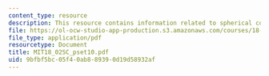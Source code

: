 ```yaml
---
content_type: resource
description: This resource contains information related to spherical coordinates.
file: https://ol-ocw-studio-app-production.s3.amazonaws.com/courses/18-02sc-multivariable-calculus-fall-2010/9bfbf5bc05f40ab889390d19d58932af_MIT18_02SC_pset10.pdf
file_type: application/pdf
resourcetype: Document
title: MIT18_02SC_pset10.pdf
uid: 9bfbf5bc-05f4-0ab8-8939-0d19d58932af
---
```

